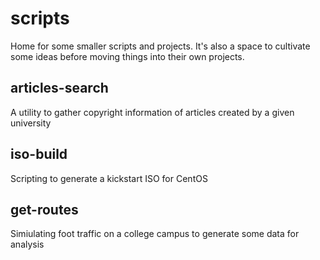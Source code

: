 # scripts
Home for some smaller scripts and projects.  It's also a space to cultivate some ideas before moving things into their own projects.

## articles-search
A utility to gather copyright information of articles created by a given university

## iso-build
Scripting to generate a kickstart ISO for CentOS

## get-routes
Simiulating foot traffic on a college campus to generate some data for analysis
